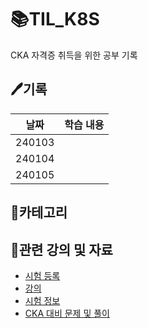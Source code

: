 # 📚TIL_K8S
CKA 자격증 취득을 위한 공부 기록

## 🖊️기록
|날짜|학습 내용|
|---|---|
|240103||
|240104||
|240105||

## 📝카테고리


## 🔗관련 강의 및 자료
- [시험 등록](https://trainingportal.linuxfoundation.org/learn/dashboard/) <br>
- [강의](https://www.udemy.com/course/certified-kubernetes-administrator-with-practice-tests/) <br>
- [시험 정보](https://velog.io/@jkseo50/Kubernetes-CKA-Certified-Kubernetes-Administrator-취득-후기) <br>
- [CKA 대비 문제 및 풀이](https://junior-developer.tistory.com/97)
